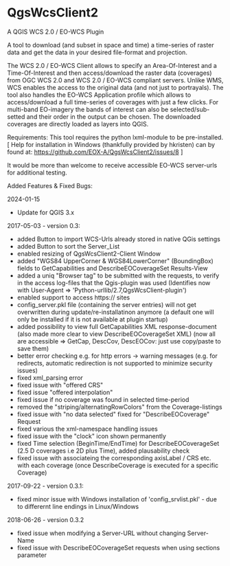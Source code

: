 QgsWcsClient2
=============

A QGIS WCS 2.0 / EO-WCS Plugin

A tool to download (and subset in space and time) a time-series of raster data and get the data in your desired file-format and projection.

The WCS 2.0 / EO-WCS Client allows to specify an Area-Of-Interest and a Time-Of-Interest and then access/download the raster data (coverages) from OGC WCS 2.0 and WCS 2.0 / EO-WCS compliant servers.
Unlike WMS, WCS enables the access to the original data (and not just to portrayals).
The tool also handles the EO-WCS Application profile which allows to access/download a full time-series of coverages with just a few clicks. For multi-band EO-imagery the bands of interest can also be selected/sub-setted and their order in the output can be chosen.
The downloaded coverages are directly loaded as layers into QGIS.

Requirements: This tool requires the python lxml-module to be pre-installed.
[ Help for installation in Windows (thankfully provided by hkristen) can by found at: https://github.com/EOX-A/QgsWcsClient2/issues/8 ]

It would be more than welcome to receive accessible EO-WCS server-urls for additional testing.


Added Features & Fixed Bugs:

2024-01-15
- Update for QGIS 3.x

2017-05-03 - version 0.3:
- added Button to import WCS-Urls already stored in native QGis settings
- added Button to sort the Server_List
- enabled resizing of QgsWcsClient2-Client Window
- added "WGS84 UpperCorner & WGS84LowerCorner" (BoundingBox) fields to GetCapabilities and DescribeEOCoverageSet Results-View
- added a uniq "Browser tag" to be submitted with the requests, to verify in the access log-files that the Qgis-plugin was used (Identifies now with User-Agent => 'Python-urllib/2.7,QgsWcsClient-plugin')
- enabled support to access https:// sites
- config_server.pkl file (containing the server entries) will not get overwritten during update/re-installatinon anymore (a default one will only be installed if it is not available at plugin startup)
- added possibility to view full GetCapabilities XML response-document (also made more clear to view DescribeEOCoverageSet XML) (now all are accessible => GetCap, DescCov, DescEOCov:  just use copy/paste to save them)
- better error checking e.g. for http errors -> warning messages (e.g. for redirects, automatic redirection is not supported to minimize security issues)
- fixed xml_parsing error
- fixed issue with "offered CRS"
- fixed issue "offered interpolation"
- fixed issue if no coverage was found in selected time-period
- removed the "striping/alternatingRowColors" from the Coverage-listings
- fixed issue with "no data selected" fixed for "DescribeEOCoverage" Request
- fixed various the xml-namespace handling issues
- fixed issue with the "clock" icon shown permanently
- fixed Time selection (BeginTime/EndTime) for DescribeEOCoverageSet (2.5 D coverages i.e 2D plus Time), added plausability check
- fixed issue with associateing the corresponding axisLabel / CRS etc. with each coverage (once DescribeCoverage is executed for a specific Coverage)

2017-09-22 - version 0.3.1:
- fixed minor issue with Windows installation of 'config_srvlist.pkl' - due to differernt line endings in Linux/Windows

2018-06-26 - version 0.3.2
- fixed issue when modifying a Server-URL without changing Server-Name
- fixed issue with DescribeEOCoverageSet requests when using sections parameter
